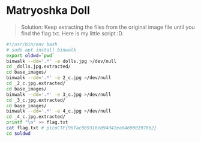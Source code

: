 # Matryoshka Doll

> Solution: Keep extracting the files from the original image file until you find the flag.txt. Here is my little script :D.

```bash
#!/usr/bin/env bash
# sudo apt install binwalk
export oldwd=`pwd`
binwalk --dd='.*' -e dolls.jpg >/dev/null
cd _dolls.jpg.extracted/
cd base_images/
binwalk --dd='.*' -e 2_c.jpg >/dev/null
cd _2_c.jpg.extracted/
cd base_images/
binwalk --dd='.*' -e 3_c.jpg >/dev/null
cd _3_c.jpg.extracted/
cd base_images/
binwalk --dd='.*' -e 4_c.jpg >/dev/null
cd _4_c.jpg.extracted/
printf "\n" >> flag.txt
cat flag.txt # picoCTF{96fac089316e094d41ea046900197662}
cd $oldwd
```